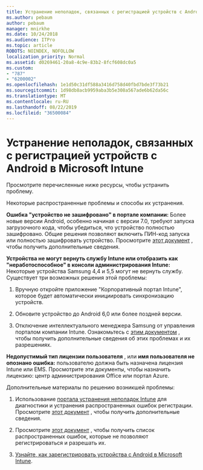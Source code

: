 ```yaml
---
title: Устранение неполадок, связанных с регистрацией устройств с Android в Microsoft Intune
ms.author: pebaum
author: pebaum
manager: mnirkhe
ms.date: 10/24/2018
ms.audience: ITPro
ms.topic: article
ROBOTS: NOINDEX, NOFOLLOW
localization_priority: Normal
ms.assetid: d0269461-20a8-4c9e-83b2-8fcf608dc0a5
ms.custom:
- "787"
- "6200002"
ms.openlocfilehash: 1e1d50c31df588a3416d758d40fbd7bde3f73b21
ms.sourcegitcommit: 1d98db8acb9959aba3b5e308a567ade6b62da56c
ms.translationtype: MT
ms.contentlocale: ru-RU
ms.lasthandoff: 08/22/2019
ms.locfileid: "36500084"
---
```

# <a name="troubleshoot-issues-with-enrolling-android-devices-in-microsoft-intune"></a>Устранение неполадок, связанных с регистрацией устройств с Android в Microsoft Intune

Просмотрите перечисленные ниже ресурсы, чтобы устранить проблему.
  
Некоторые распространенные проблемы и способы их устранения.
  
 **Ошибка "устройство не зашифровано" в портале компании:** Более новые версии Android, особенно начиная с версии 7.0, требуют запуска загрузочного кода, чтобы убедиться, что устройство полностью зашифровано. Общие решения позволяют включить ПИН-код запуска или полностью зашифровать устройство. Просмотрите [этот документ](https://docs.microsoft.com/intune-user-help/your-device-appears-encrypted-but-cp-says-otherwise-android) , чтобы получить дополнительные сведения.
  
 **Устройства не могут вернуть службу Intune или отобразить как "неработоспособное" в консоли администрирования Intune:** Некоторые устройства Samsung 4,4 и 5,5 могут не вернуть службу. Существует три возможных решения этой проблемы:
  
1. Вручную откройте приложение "Корпоративный портал Intune", которое будет автоматически инициировать синхронизацию устройств.

2. Обновите устройство до Android 6,0 или более поздней версии.

3. Отключение интеллектуального менеджера Samsung от управления порталом компании Intune. Ознакомьтесь с [этим документом](https://docs.microsoft.com/intune-classic/troubleshoot/troubleshoot-device-enrollment-in-intune#devices-fail-to-check-in-with-the-intune-service-and-display-as-unhealthy-in-the-intune-admin-console) , чтобы получить дополнительные сведения об этих проблемах и их разрешениях.

 **Недопустимый тип лицензии пользователя** , или **имя пользователя не опознано ошибка:** пользователю должна быть назначена лицензия Intune или EMS. Просмотрите эти документы, чтобы назначить лицензию: центр администрирования Office или портал Azure.
  
Дополнительные материалы по решению возникшей проблемы:
  
1. Использование [портала устранения неполадок Intune](https://devicemanagement.microsoft.com/#blade/Microsoft_Intune_DeviceSettings/TroubleshootBlade) для диагностики и устранения распространенных ошибок регистрации. Просмотрите [этот документ](https://docs.microsoft.com/intune/help-desk-operators) , чтобы получить дополнительные сведения.

2. Просмотрите [этот документ](https://docs.microsoft.com/intune-classic/Troubleshoot/troubleshoot-device-enrollment-in-intune) , чтобы получить список распространенных ошибок, которые не позволяют регистрироваться и разрешать их.

3. [Узнайте, как зарегистрировать устройства с Android в Microsoft Intune](https://docs.microsoft.com/intune/android-enroll).
